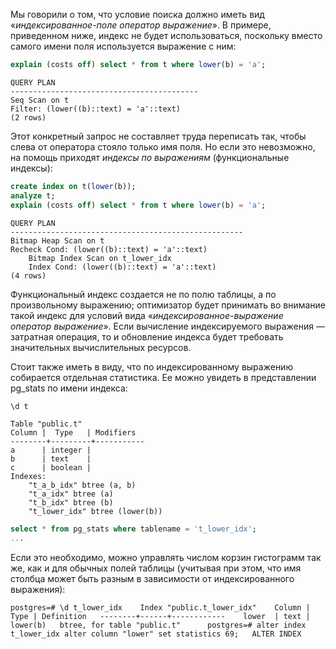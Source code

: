 Мы говорили о том, что условие поиска должно иметь вид «_индексированное-поле оператор выражение_». В примере, приведенном ниже, индекс не будет использоваться, поскольку вместо самого имени поля используется выражение с ним:  

```sql
explain (costs off) select * from t where lower(b) = 'a';
```
```
QUERY PLAN
------------------------------------------
Seq Scan on t
Filter: (lower((b)::text) = 'a'::text)
(2 rows)
```

Этот конкретный запрос не составляет труда переписать так, чтобы слева от оператора стояло только имя поля. Но если это невозможно, на помощь приходят _индексы по выражениям_ (функциональные индексы):  

```sql
create index on t(lower(b));
analyze t;
explain (costs off) select * from t where lower(b) = 'a';
```
```
QUERY PLAN                       
----------------------------------------------------
Bitmap Heap Scan on t
Recheck Cond: (lower((b)::text) = 'a'::text)
	Bitmap Index Scan on t_lower_idx
	Index Cond: (lower((b)::text) = 'a'::text)
(4 rows)
```

Функциональный индекс создается не по полю таблицы, а по произвольному выражению; оптимизатор будет принимать во внимание такой индекс для условий вида «_индексированное-выражение оператор выражение_». Если вычисление индексируемого выражения — затратная операция, то и обновление индекса будет требовать значительных вычислительных ресурсов.  
  
Стоит также иметь в виду, что по индексированному выражению собирается отдельная статистика. Ее можно увидеть в представлении pg_stats по имени индекса: 

```sql
\d t
```
```
Table "public.t" 
Column |  Type   | Modifiers
--------+---------+----------- 
a      | integer |
b      | text    |
c      | boolean | 
Indexes:      
	"t_a_b_idx" btree (a, b)
	"t_a_idx" btree (a)
	"t_b_idx" btree (b)
	"t_lower_idx" btree (lower(b))
```
```sql
select * from pg_stats where tablename = 't_lower_idx';
...
```

Если это необходимо, можно управлять числом корзин гистограмм так же, как и для обычных полей таблицы (учитывая при этом, что имя столбца может быть разным в зависимости от индексированного выражения):  
  
`postgres=# \d t_lower_idx    Index "public.t_lower_idx"    Column | Type | Definition   --------+------+------------    lower  | text | lower(b)   btree, for table "public.t"      postgres=# alter index t_lower_idx alter column "lower" set statistics 69;   ALTER INDEX   `